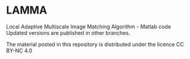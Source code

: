 # LAMMA
Local Adaptive Multiscale Image Matching Algorithm - Matlab code
Updated versions are published in other branches.

The material posted in this repository is distributed under the licence CC BY-NC 4.0
